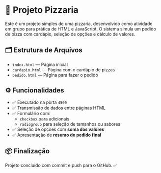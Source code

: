 # 🍕 Projeto Pizzaria

Este é um projeto simples de uma pizzaria, desenvolvido como atividade em grupo para prática de HTML e JavaScript. O sistema simula um pedido de pizza com cardápio, seleção de opções e cálculo de valores.

## 🗂️ Estrutura de Arquivos

- `index.html` — Página inicial
- `cardapio.html` — Página com o cardápio de pizzas
- `pedido.html` — Página para fazer o pedido

## ⚙️ Funcionalidades

- ✅ Executado na porta `4500`
- ✅ Transmissão de dados entre páginas HTML
- ✅ Formulário com:
  - `checkbox` para adicionais
  - `radiogroup` para seleção de tamanhos ou sabores
- ✅ Seleção de opções com **soma dos valores**
- ✅ Apresentação de **resumo do pedido final**

## 📦 Finalização

Projeto concluído com commit e push para o GitHub. ✅
